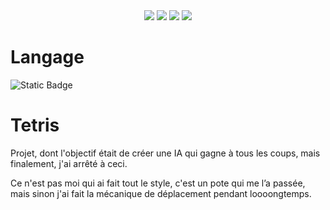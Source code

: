 <div align="center">
  <a href="#"><img src="https://img.shields.io/github/followers/papillonlut?label=Followers&style=flat&link=%23"/></a>
  <a href="https://www.buymeacoffee.com/papillonlut"><img src="https://img.shields.io/badge/%E3%85%A4-Buy_Me_Coffee-yellow?logo=buymeacoffee&link=https%3A%2F%2Fwww.buymeacoffee.com%2Fpapillonlut"/></a>
  <a href="#"><img src="https://img.shields.io/github/stars/papillonlut/tetris?style=flat&label=%E2%AD%90%20Stars&color=yellow&link=%23"/></a>
  <a href="#"><img src="https://img.shields.io/badge/Made_with-%F0%9F%92%96-black?labelColor=%23ff007f&link=%23"/></a>
</div>

# Langage
<div align="left">
  <img alt="Static Badge" src="https://img.shields.io/badge/Python-blue?style=flat&logo=python&logoColor=yellow">
</div>

# Tetris

Projet, dont l'objectif était de créer une IA qui gagne à tous les coups, mais finalement, j'ai arrêté à ceci.

Ce n'est pas moi qui ai fait tout le style, c'est un pote qui me l’a passée, mais sinon j'ai fait la mécanique de déplacement pendant loooongtemps.
